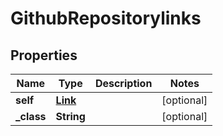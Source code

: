 

# GithubRepositorylinks

## Properties

Name | Type | Description | Notes
------------ | ------------- | ------------- | -------------
**self** | [**Link**](Link.md) |  |  [optional]
**_class** | **String** |  |  [optional]




